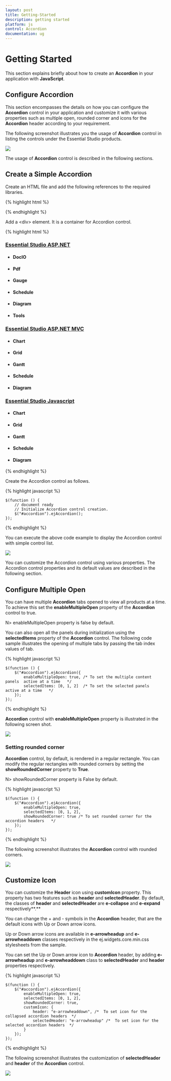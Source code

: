 ```yaml
---
layout: post
title: Getting-Started
description: getting started
platform: js
control: Accordion 
documentation: ug
---
```


# Getting Started

This section explains briefly about how to create an **Accordion** in your application with **JavaScript**.

## Configure Accordion

This section encompasses the details on how you can configure the **Accordion** control in your application and customize it with various properties such as multiple open, rounded corner and icons for the **Accordion** header according to your requirement.

The following screenshot illustrates you the usage of **Accordion** control in listing the controls under the Essential Studio products. 

![](/js/Accordion/Getting-Started_images/Getting-Started_img1.png) 

The usage of **Accordion** control is described in the following sections.

## Create a Simple Accordion

Create an HTML file and add the following references to the required libraries.

{% highlight html %}

<html>
<head>
    <title>Essential Studio for JavaScript : Default Functionalities</title>
    <meta name="viewport" content="width=device-width, initial-scale=1.0" charset="utf-8" />
    <!-- Style sheet for default theme (flat azure) -->
    <link href="http://cdn.syncfusion.com/{{ site.releaseversion }}/js/web/flat-azure/ej.web.all.min.css" rel="stylesheet" />
    <!--Scripts-->
    <script src="http://cdn.syncfusion.com/js/assets/external/jquery-1.10.2.min.js"></script>
    <script src="http://cdn.syncfusion.com/js/assets/external/jquery.easing.1.3.min.js"></script>
    <script src="http://cdn.syncfusion.com/{{ site.releaseversion }}/js/web/ej.web.all.min.js"></script>
    <!--Add custom scripts here -->
</head>
<body>
    <!-- Add Accordion element here. -->
</body>
</html>
    

{% endhighlight %}



Add a &lt;div&gt; element. It is a container for Accordion control.



{% highlight html %}


<div id="accordion" style="width: 500px">
    <h3>
        <a href="#">Essential Studio ASP.NET</a>
    </h3>
    <div>
        <!-- add accordion contents here to load contents under this header -->
        <ul>
            <li>
                <h4>DocIO</h4>
            </li>
            <li>
                <h4>Pdf  </h4>
            </li>
            <li>
                <h4>Gauge  </h4>
            </li>
            <li>
                <h4>Schedule  </h4>
            </li>
            <li>
                <h4>Diagram  </h4>
            </li>
            <li>
                <h4>Tools </h4>
            </li>
        </ul>
    </div>
    <h3>
        <a href="#">Essential Studio ASP.NET MVC</a>
    </h3>
    <div>
        <!-- add accordion contents here to load contents under this header -->
        <ul>
            <li>
                <h4>Chart </h4>
            </li>
            <li>
                <h4>Grid  </h4>
            </li>
            <li>
                <h4>Gantt  </h4>
            </li>
            <li>
                <h4>Schedule  </h4>
            </li>
            <li>
                <h4>Diagram  </h4>
            </li>
        </ul>
    </div>
    <h3>
        <a href="#">Essential Studio Javascript</a>
    </h3>
    <div>
        <!-- add accordion contents here to load contents under this header -->
        <ul>
            <li>
                <h4>Chart </h4>
            </li>
            <li>
                <h4>Grid  </h4>
            </li>
            <li>
                <h4>Gantt  </h4>
            </li>
            <li>
                <h4>Schedule  </h4>
            </li>
            <li>
                <h4>Diagram  </h4>
            </li>
        </ul>
    </div>
</div>


{% endhighlight %}


Create the Accordion control as follows.

{% highlight javascript %}
  
    $(function () {
        // document ready
        // Initialize Accordion control creation.
        $("#accordion").ejAccordion();
    });

{% endhighlight %}

You can execute the above code example to display the Accordion control with simple control list.



![](/js/Accordion/Getting-Started_images/Getting-Started_img2.png) 

You can customize the Accordion control using various properties. The Accordion control properties and its default values are described in the following section.

## Configure Multiple Open

You can have multiple **Accordion** tabs opened to view all products at a time. To achieve this set the **enableMultipleOpen** property of the **Accordion** control to true.

N> enableMultipleOpen property is false by default.

You can also open all the panels during initialization using the **selectedItems** property of the **Accordion** control. The following code sample illustrates the opening of multiple tabs by passing the tab index values of tab.

{% highlight javascript %}

    $(function () {
        $("#accordion").ejAccordion({
            enableMultipleOpen: true, /* To set the multiple content panels  active at a time   */
            selectedItems: [0, 1, 2]  /* To set the selected panels  active at a time   */
        });
    });   


{% endhighlight %}



**Accordion** control with **enableMultipleOpen** property is illustrated in the following screen shot.

![](/js/Accordion/Getting-Started_images/Getting-Started_img3.png) 

### Setting rounded corner

**Accordion** control, by default, is rendered in a regular rectangle. You can modify the regular rectangles with rounded corners by setting the **showRoundedCorner** property to **True**.

N> showRoundedCorner property is False by default.



{% highlight javascript %}

    $(function () {
        $("#accordion").ejAccordion({
            enableMultipleOpen: true,
            selectedItems: [0, 1, 2],
            showRoundedCorner: true /* To set rounded corner for the accordion headers   */
        });
    });       

{% endhighlight %}

The following screenshot illustrates the **Accordion** control with rounded corners.

![](/js/Accordion/Getting-Started_images/Getting-Started_img4.png) 

## Customize Icon

You can customize the **Header** icon using **customIcon** property. This property has two features such as **header** and **selectedHeader**. By default, the classes of **header** and **selectedHeader** are **e-collapse** and **e-expand** respectively**.**

You can change the + and - symbols in the **Accordion** header, that are the default icons with Up or Down arrow icons. 

Up or Down arrow icons are available in **e-arrowheadup** and **e- arrowheaddown** classes respectively in the ej.widgets.core.min.css stylesheets from the sample. 

You can set the Up or Down arrow icon to **Accordion** header, by adding **e-arrowheadup** and **e-arrowheaddown** class to **selectedHeader** and **header** properties respectively.

{% highlight javascript %}

  
    $(function () {
        $("#accordion").ejAccordion({
            enableMultipleOpen: true,
            selectedItems: [0, 1, 2],
            showRoundedCorner: true,
            customIcon: {
                header: "e-arrowheaddown", /*  To set icon for the collapsed accordion headers  */
                selectedHeader: "e-arrowheadup" /*  To set icon for the selected accordion headers  */
            }
        });
    });
  


{% endhighlight %}



The following screenshot illustrates the customization of **selectedHeader** and **header** of the **Accordion** control.

![](/js/Accordion/Getting-Started_images/Getting-Started_img5.png) 

